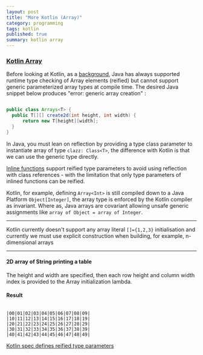 ```yaml
---
layout: post
title: "More Kotlin (Array)"
category: programming
tags: kotlin
published: true
summary: kotlin array
---
```


### [Kotlin Array](https://kotlinlang.org/api/latest/jvm/stdlib/kotlin/-array/)

Before looking at Kotlin, as a [background](http://gafter.blogspot.com/2006/11/reified-generics-for-java.html), Java has always supported runtime type checking of Array elements (reified) but cannot support generic parameterized array types at compile time. The desired Java snippet below produces "error: generic array creation" :

~~~ java

public class Arrays<T> {
  public T[][] create2d(int height, int width) {
      return new T[height][width];
  }
}

~~~

In Java, you must lean on reflection by providing a type class parameter to instantiate array of type ```clazz: Class<T>```, the difference with Kotlin is that we can use the generic type <T> directly.

[Inline functions](https://kotlinlang.org/docs/reference/inline-functions.html) support reified type parameters to avoid using reflection with class references - with the limitation that only type parameters of inlined functions can be reified.

Kotlin, for example, defining ```Array<Int>``` is still compiled down to a Java Platform ```Object[Integer]```, the array type is enforced by the Kotlin compiler as invariant. Where as, Java arrays are covariant allowing unsafe generic assignments like ```array of Object = array of Integer```. 

---

Kotlin currently doesn't support any array literal ```[]={1,2,3}``` initialisation and currently we must use explicit construction when building, for example, n-dimensional arrays

<script src="https://gist.github.com/griffio/ac6386d41298be68e8768ec2a3f7dc80.js"></script>

---

#### 2D array of String printing a table

The height and width are specified, then each row height and column width index is provided to the Array initialization lambda.

<script src="https://gist.github.com/griffio/0394829a2ec8e1877c7eaa55dce7b6d4.js"></script>

#### Result
~~~

|00|01|02|03|04|05|06|07|08|09|
|10|11|12|13|14|15|16|17|18|19|
|20|21|22|23|24|25|26|27|28|29|
|30|31|32|33|34|35|36|37|38|39|
|40|41|42|43|44|45|46|47|48|49|

~~~

[Kotlin spec defines reified type parameters](https://github.com/JetBrains/kotlin/blob/master/spec-docs/reified-type-parameters.md)



